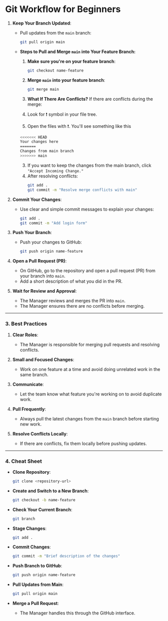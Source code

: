 # **Git Workflow for Beginners**

1. **Keep Your Branch Updated**:  
   - Pull updates from the `main` branch:  
     ```bash
     git pull origin main
     ```
   - **Steps to Pull and Merge `main` into Your Feature Branch:**
        1. **Make sure you're on your feature branch**:
           ```bash
           git checkout name-feature
           ```
        
        2. **Merge `main` into your feature branch**:
           ```bash
           git merge main
           ```
        
        3. **What If There Are Conflicts?**
        If there are conflicts during the merge:
        1. Look for ❗️ symbol in your file tree.
        2. Open the files with ❗️.  You'll see something like this
        ```bash
        <<<<<<< HEAD
        Your changes here
        =======
        Changes from main branch
        >>>>>>> main
        ```
        3. If you want to keep the changes from the main branch, click `"Accept Incoming Change."`
        4. After resolving conflicts:
           ```bash
           git add .
           git commit -m "Resolve merge conflicts with main"
           ```

2. **Commit Your Changes**:  
   - Use clear and simple commit messages to explain your changes:
     ```bash
     git add .
     git commit -m "Add login form"
     ```

3. **Push Your Branch**:  
   - Push your changes to GitHub:  
     ```bash
     git push origin name-feature
     ```

4. **Open a Pull Request (PR)**:  
   - On GitHub, go to the repository and open a pull request (PR) from your branch into `main`.  
   - Add a short description of what you did in the PR.

5. **Wait for Review and Approval**:  
   - The Manager reviews and merges the PR into `main`.  
   - The Manager ensures there are no conflicts before merging.  

---

### 3. **Best Practices**
1. **Clear Roles**:  
   - The Manager is responsible for merging pull requests and resolving conflicts.  

2. **Small and Focused Changes**:  
   - Work on one feature at a time and avoid doing unrelated work in the same branch.  

3. **Communicate**:  
   - Let the team know what feature you're working on to avoid duplicate work.  

4. **Pull Frequently**:  
   - Always pull the latest changes from the `main` branch before starting new work.  

5. **Resolve Conflicts Locally**:  
   - If there are conflicts, fix them locally before pushing updates.

---

### 4. **Cheat Sheet**
- **Clone Repository**:  
  ```bash
  git clone <repository-url>
  ```

- **Create and Switch to a New Branch**:  
  ```bash
  git checkout -b name-feature
  ```

- **Check Your Current Branch**:  
  ```bash
  git branch
  ```

- **Stage Changes**:  
  ```bash
  git add .
  ```

- **Commit Changes**:  
  ```bash
  git commit -m "Brief description of the changes"
  ```

- **Push Branch to GitHub**:  
  ```bash
  git push origin name-feature
  ```

- **Pull Updates from Main**:  
  ```bash
  git pull origin main
  ```

- **Merge a Pull Request**:  
  - The Manager handles this through the GitHub interface.  

